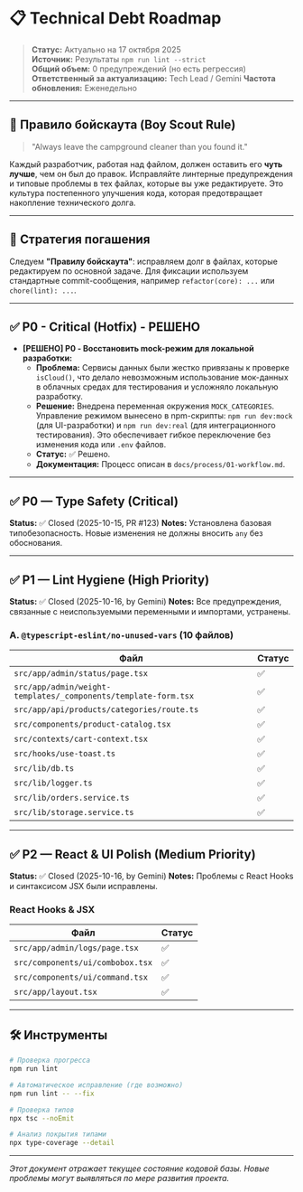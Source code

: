 
# 📋 Technical Debt Roadmap

> **Статус:** Актуально на 17 октября 2025  
> **Источник:** Результаты `npm run lint --strict`  
> **Общий объем:** 0 предупреждений (но есть регрессия)
> **Ответственный за актуализацию:** Tech Lead / Gemini 
> **Частота обновления:** Еженедельно

---

## 🧭 Правило бойскаута (Boy Scout Rule)

> "Always leave the campground cleaner than you found it."

Каждый разработчик, работая над файлом, должен оставить его **чуть лучше**, чем он был до правок. Исправляйте линтерные предупреждения и типовые проблемы в тех файлах, которые вы уже редактируете. Это культура постепенного улучшения кода, которая предотвращает накопление технического долга.

---

## 🎯 Стратегия погашения

Следуем **"Правилу бойскаута"**: исправляем долг в файлах, которые редактируем по основной задаче. Для фиксации используем стандартные commit-сообщения, например `refactor(core): ...` или `chore(lint): ...`.

---

## ✅ P0 - Critical (Hotfix) - РЕШЕНО

- **[РЕШЕНО] P0 - Восстановить mock-режим для локальной разработки:**
  - **Проблема:** Сервисы данных были жестко привязаны к проверке `isCloud()`, что делало невозможным использование мок-данных в облачных средах для тестирования и усложняло локальную разработку.
  - **Решение:** Внедрена переменная окружения `MOCK_CATEGORIES`. Управление режимом вынесено в npm-скрипты: `npm run dev:mock` (для UI-разработки) и `npm run dev:real` (для интеграционного тестирования). Это обеспечивает гибкое переключение без изменения кода или `.env` файлов.
  - **Статус:** ✅ Решено.
  - **Документация:** Процесс описан в `docs/process/01-workflow.md`.

---

## ✅ P0 — Type Safety (Critical)

**Status:** ✅ Closed (2025-10-15, PR #123)
**Notes:** Установлена базовая типобезопасность. Новые изменения не должны вносить `any` без обоснования.

---

## ✅ P1 — Lint Hygiene (High Priority)

**Status:** ✅ Closed (2025-10-16, by Gemini)
**Notes:** Все предупреждения, связанные с неиспользуемыми переменными и импортами, устранены.

### A. `@typescript-eslint/no-unused-vars` (10 файлов)

| Файл | Статус |
|------|--------|
| `src/app/admin/status/page.tsx` | ✅ |
| `src/app/admin/weight-templates/_components/template-form.tsx`| ✅ |
| `src/app/api/products/categories/route.ts` | ✅ |
| `src/components/product-catalog.tsx` | ✅ |
| `src/contexts/cart-context.tsx` | ✅ |
| `src/hooks/use-toast.ts` | ✅ |
| `src/lib/db.ts` | ✅ |
| `src/lib/logger.ts` | ✅ |
| `src/lib/orders.service.ts` | ✅ |
| `src/lib/storage.service.ts` | ✅ |

---

## ✅ P2 — React & UI Polish (Medium Priority)

**Status:** ✅ Closed (2025-10-16, by Gemini)
**Notes:** Проблемы с React Hooks и синтаксисом JSX были исправлены.

### React Hooks & JSX

| Файл | Статус |
|------|--------|
| `src/app/admin/logs/page.tsx` | ✅ |
| `src/components/ui/combobox.tsx` | ✅ |
| `src/components/ui/command.tsx` | ✅ |
| `src/app/layout.tsx` | ✅ |

---

## 🛠 Инструменты

```bash
# Проверка прогресса
npm run lint

# Автоматическое исправление (где возможно)
npm run lint -- --fix

# Проверка типов
npx tsc --noEmit

# Анализ покрытия типами
npx type-coverage --detail
```

---

*Этот документ отражает текущее состояние кодовой базы. Новые проблемы могут выявляться по мере развития проекта.*